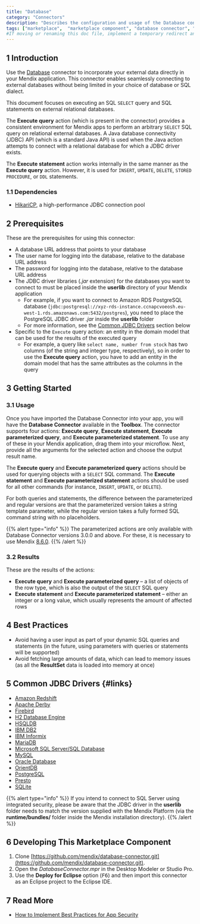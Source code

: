 ```yaml
---
title: "Database"
category: "Connectors"
description: "Describes the configuration and usage of the Database connector, which is available in the Mendix Marketplace."
tags: ["marketplace",  "marketplace component", "database connector", "jdbc", "hikari", "query" ]
#If moving or renaming this doc file, implement a temporary redirect and let the respective team know they should update the URL in the product. See Mapping to Products for more details. 
---
```


## 1 Introduction

Use the [Database](https://marketplace.mendix.com/link/component/2888/) connector to incorporate your external data directly in your Mendix application. This connector enables seamlessly connecting to external databases without being limited in your choice of database or SQL dialect.

This document focuses on executing an SQL `SELECT` query and SQL statements on external relational databases.

The **Execute query** action (which is present in the connector) provides a consistent environment for Mendix apps to perform an arbitrary `SELECT` SQL query on relational external databases.  A Java database connectivity (JDBC) API (which is a standard Java API) is used when the Java action attempts to connect with a relational database for which a JDBC driver exists.

The **Execute statement** action works internally in the same manner as the **Execute query** action. However, it is used for `INSERT`, `UPDATE`, `DELETE`, `STORED PROCEDURE`, or `DDL` statements.

### 1.1 Dependencies

* [HikariCP](https://github.com/brettwooldridge/HikariCP), a high-performance JDBC connection pool

## 2 Prerequisites

These are the prerequisites for using this connector:

* A database URL address that points to your database
* The user name for logging into the database, relative to the database URL address
* The password for logging into the database, relative to the database URL address
* The JDBC driver libraries (*.jar* extension) for the databases you want to connect to must be placed inside the **userlib** directory of your Mendix application
	* For example, if you want to connect to Amazon RDS PostgreSQL database (`jdbc:postgresql://xyz-rds-instance.ccnapcvoeosh.eu-west-1.rds.amazonaws.com:5432/postgres`), you need to place the PostgreSQL JDBC driver *.jar* inside the **userlib** folder
	* For more information, see the [Common JDBC Drivers](#links) section below
* Specific to the `Execute` query action: an entity in the domain model that can be used for the results of the executed query
	* For example, a query like `select name, number from stock` has two columns (of the string and integer type, respectively), so in order to use the **Execute query** action, you have to add an entity in the domain model that has the same attributes as the columns in the query

## 3 Getting Started

### 3.1 Usage

Once you have imported the Database Connector into your app, you will have the **Database Connector** available in the **Toolbox**. The connector supports four actions: **Execute query**, **Execute statement**, **Execute parameterized query**, and **Execute parameterized statement**. To use any of these in your Mendix application, drag them into your microflow. Next, provide all the arguments for the selected action and choose the output result name.

The **Execute query** and **Execute parameterized query** actions should be used for querying objects with a `SELECT` SQL command. The **Execute statement** and **Execute parameterized statement** actions should be used for all other commands (for instance, `INSERT`, `UPDATE`, or `DELETE`).

For both queries and statements, the difference between the parameterized and regular versions are that the parameterized version takes a string template parameter, while the regular version takes a fully formed SQL command string with no placeholders.

{{% alert type="info" %}}
The parameterized actions are only available with Database Connector versions 3.0.0 and above. For these, it is necessary to use Mendix [8.6.0](/releasenotes/studio-pro/8.6#860).
{{% /alert %}}

### 3.2 Results

These are the results of the actions:

* **Execute query** and **Execute parameterized query** – a list of objects of the row type, which is also the output of the `SELECT` SQL query
* **Execute statement** and **Execute parameterized statement** – either an integer or a long value, which usually represents the amount of affected rows

## 4 Best Practices

* Avoid having a user input as part of your dynamic SQL queries and statements (in the future, using parameters with queries or statements will be supported)
* Avoid fetching large amounts of data, which can lead to memory issues (as all the **ResultSet** data is loaded into memory at once)

## 5 Common JDBC Drivers {#links}

* [Amazon Redshift](https://docs.aws.amazon.com/redshift/latest/mgmt/configure-jdbc-connection.html#download-jdbc-driver)
* [Apache Derby](http://db.apache.org/derby/derby_downloads.html)
* [Firebird](http://www.firebirdsql.org/en/jdbc-driver/)
* [H2 Database Engine](http://www.h2database.com/html/main.html)
* [HSQLDB](https://sourceforge.net/projects/hsqldb/files/)
* [IBM DB2](https://www.ibm.com/support/pages/download-initial-version-115-clients-and-drivers)
* [IBM Informix](https://www.ibm.com/products/informix?mhsrc=ibmsearch_a&mhq=informix)
* [MariaDB](https://downloads.mariadb.org/connector-java/)
* [Microsoft SQL Server/SQL Database](https://www.microsoft.com/en-us/download/details.aspx?id=11774)
* [MySQL](https://dev.mysql.com/downloads/connector/j/)
* [Oracle Database](https://www.oracle.com/database/technologies/appdev/jdbc-downloads.html)
* [OrientDB](https://orientdb.org/)
* [PostgreSQL](https://jdbc.postgresql.org/download.html)
* [Presto](https://prestodb.github.io/docs/current/installation/jdbc.html)
* [SQLite](https://bitbucket.org/xerial/sqlite-jdbc/downloads/)

{{% alert type="info" %}}
If you intend to connect to SQL Server using integrated security, please be aware that the JDBC driver in the **userlib** folder needs to match the version supplied with the Mendix Platform (via the **runtime/bundles/** folder inside the Mendix installation directory).
{{% /alert %}}

## 6 Developing This Marketplace Component

1. Clone [https://github.com/mendix/database-connector.git](https://github.com/mendix/database-connector.git).
2. Open the *DatabaseConnector.mpr* in the Desktop Modeler or Studio Pro.
3. Use the **Deploy for Eclipse** option (<kbd>F6</kbd>) and then import this connector as an Eclipse project to the Eclipse IDE.

## 7 Read More

* [How to Implement Best Practices for App Security](/howto/security/best-practices-security)
